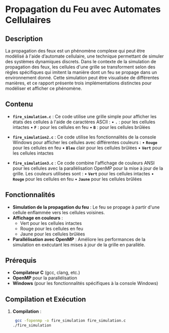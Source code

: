 # Propagation du Feu avec Automates Cellulaires

## Description

La propagation des feux est un phénomène complexe qui peut être modélisé à l'aide d’automate cellulaire, une technique permettant de simuler des systèmes dynamiques discrets. Dans le contexte de la simulation de propagation des feux, les cellules d'une grille se transforment selon des règles spécifiques qui imitent la manière dont un feu se propage dans un environnement donné. Cette simulation peut être visualisée de différentes manières, et ce rapport présente trois implémentations distinctes pour modéliser et afficher ce phénomène.

## Contenu

- **`fire_simulation.c`** :  Ce code utilise une grille simple pour afficher les états des cellules à l'aide de caractères ASCII :
                    •	**`.`** : pour les cellules intactes
                    •	**`F`** : pour les cellules en feu
                    •	**`B`** : pour les cellules brûlées

- **`fire_simulation2.c`** : Ce code utilise les fonctionnalités de la console Windows pour afficher les cellules avec différentes couleurs :
                    •	**`Rouge`** pour les cellules en feu
                    •	**`Bleu`** clair pour les cellules brûlées
                    •	**`Vert`** pour les cellules intactes

- **`fire_simulation3.c`** : Ce code combine l'affichage de couleurs ANSI pour les cellules avec la parallélisation OpenMP pour la mise à jour de la grille. Les couleurs utilisées sont :
                    •	**`Vert`** pour les cellules intactes
                    •	**`Rouge`** pour les cellules en feu
                    •	**`Jaune`** pour les cellules brûlées


## Fonctionnalités

- **Simulation de la propagation du feu** : Le feu se propage à partir d'une cellule enflammée vers les cellules voisines.
- **Affichage en couleurs** :
  - Vert pour les cellules intactes
  - Rouge pour les cellules en feu
  - Jaune pour les cellules brûlées
- **Parallélisation avec OpenMP** : Améliore les performances de la simulation en exécutant les mises à jour de la grille en parallèle.

## Prérequis

- **Compilateur C** (gcc, clang, etc.)
- **OpenMP** pour la parallélisation
- **Windows** (pour les fonctionnalités spécifiques à la console Windows)

## Compilation et Exécution

1. **Compilation** :

   ```sh
    gcc -fopenmp -o fire_simulation fire_simulation.c
   ./fire_simulation


